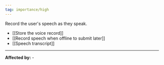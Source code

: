 ```yaml
---
tag: importance/high
---
```

Record the user's speech as they speak.

- [[Store the voice record]]
- [[Record speech when offline to submit later]]
- [[Speech transcript]]

---
**Affected by:** -